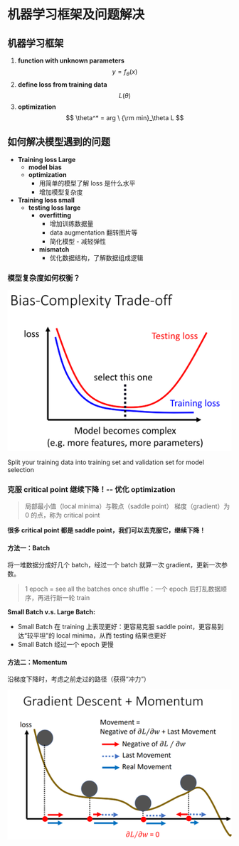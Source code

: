 # 机器学习框架及问题解决

## 机器学习框架

1. **function with unknown parameters**
  $$
    y = f_ \theta (x)
  $$
2. **define loss from training data**
  $$
    L(\theta)
  $$
3. **optimization**
  $$
    \theta^* = arg \ {\rm min}_\theta L
  $$

## 如何解决模型遇到的问题

- **Training loss Large**
  - **model bias**
  - **optimization**
    - 用简单的模型了解 loss 是什么水平
    - 增加模型复杂度
- **Training loss small**
  -  **testing loss large**
     -  **overfitting**
        -  增加训练数据量
        -  data augmentation 翻转图片等
        -  简化模型 - 减轻弹性
     - **mismatch**
       - 优化数据结构，了解数据组成逻辑

### 模型复杂度如何权衡？

![trade-off](trade-off.png)

Split your training data into training set and validation set for model selection

### 克服 critical point 继续下降！-- 优化 optimization

> 局部最小值（local minima）与鞍点（saddle point）
> 梯度（gradient）为 0 的点，称为 critical point

**很多 critical point 都是 saddle point，我们可以去克服它，继续下降！**

#### 方法一：Batch

将一堆数据分成好几个 batch，经过一个 batch 就算一次 gradient，更新一次参数。

> 1 epoch = see all the batches once
> shuffle：一个 epoch 后打乱数据顺序，再进行新一轮 train

**Small Batch v.s. Large Batch:**
- Small Batch 在 training 上表现更好：更容易克服 saddle point，更容易到达“较平坦”的 local minima，从而 testing 结果也更好
- Small Batch 经过一个 epoch 更慢

#### 方法二：Momentum

沿梯度下降时，考虑之前走过的路径（获得“冲力”）

![momentum](momentum.png)